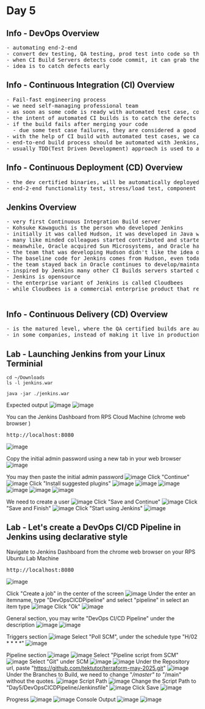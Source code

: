 # Day 5

## Info - DevOps Overview
<pre>
- automating end-2-end 
- convert dev testing, QA testing, prod test into code so that the code can be pused into version control
- when CI Build Servers detects code commit, it can grab the latest code and trigger automated builds that includes automated test cases
- idea is to catch defects early
</pre>  

## Info - Continuous Integration (CI) Overview
<pre>
- Fail-fast engineering process
- we need self-managing professional team
- as soon as some code is ready with automated test case, code code will merged with dev branch several times a time
- the intent of automated CI builds is to catch the defects early, if possible during the development cycle itself
- if the build fails after merging your code
  - due some test case failures, they are considered a good
- with the help of CI build with automated test cases, we can release the product frequently with confidence
- end-to-end build process should be automated with Jenkins, TeamCity, bamboo, etc.,
- usually TDD(Test Driven Development) approach is used to automated test and develop features and fix bugs
</pre>

## Info - Continuous Deployment (CD) Overview
<pre>
- the dev certified binaries, will be automatically deployed onto QA environments for further automated tests
- end-2-end functionality test, stress/load test, component test, performance test everything will be automated using BDD
</pre>

## Jenkins Overview
<pre>
- very first Continuous Integration Build server 
- Kohsuke Kawaguchi is the person who developed Jenkins
- initially it was called Hudson, it was developed in Java while he was working for Sun Microsystems
- many like minded colleagues started contributed and started using Hudson for automating Build within Sun Microsystems
- meanwhile, Oracle acquired Sun Microsystems, and Oracle had some proposals to make Hudson a commercial product
- the team that was developing Hudson didn't like the idea of Oracle making the producat a commercial one, hence most of the team members including Kohsuke Kawaguchi had quit Oracle and Kohsuke Kawaguchi founded a company called Cloudbees forking the Hudson branch into a new branch called Jenkins
- The baseline code for Jenkins comes from Hudson, even today in some of the logs you could see the Hudson word appearing
- the team stayed back in Oracle continues to develop/maintain the Hudson product, but Jenkins is the most popular CI Build server even today
- inspired by Jenkins many other CI Builds servers started coming up which includes TeamCity, Bamboo, Circle City, TFS, etc.,
- Jenkins is opensource
- the enterprise variant of Jenkins is called Cloudbees
- while Cloudbees is a commercial enterprise product that requires license, but functionally it resembles Jenkins
  
</pre>

## Info - Continuous Delivery (CD) Overview
<pre>
- is the matured level, where the QA certified builds are automatically deployed to live production environment
- in some companies, instead of making it live in production, they are deployed into pre-prod environment for further testing before it can be made live in production
</pre>

## Lab - Launching Jenkins from your Linux Terminial
```
cd ~/Downloads
ls -l jenkins.war

java -jar ./jenkins.war
```

Expected output
![image](https://github.com/user-attachments/assets/8a00b093-0881-4fc6-8ad1-04a4077c4040)
![image](https://github.com/user-attachments/assets/e29ce98b-edbd-498d-b0c0-219c464e84da)

You can the Jenkins Dashboard from RPS Cloud Machine (chrome web browser )
<pre>
http://localhost:8080  
</pre>
![image](https://github.com/user-attachments/assets/0d116ec1-0c42-42a7-b0c6-2db69d0dd92b)
                                                                                                      
Copy the initial admin password using a new tab in your web browser
![image](https://github.com/user-attachments/assets/64337c3d-d87e-4c89-9448-f681709a6206)

You may then paste the initial admin password
![image](https://github.com/user-attachments/assets/83b231e4-cd6d-44f4-b22f-c112f79b8763)
Click "Continue"
![image](https://github.com/user-attachments/assets/8d345541-015a-4668-b729-d3d2e33817ca)
Click "Install suggested plugins"
![image](https://github.com/user-attachments/assets/de67d567-d536-458a-af36-92b347e21925)
![image](https://github.com/user-attachments/assets/9795974d-4e52-4b07-9e74-1d9eda81ca65)
![image](https://github.com/user-attachments/assets/de7742cf-470e-4040-9418-18666e7e670c)
![image](https://github.com/user-attachments/assets/a60909ab-a0e8-41c4-b086-c8f0df2cb534)
![image](https://github.com/user-attachments/assets/8b88cddc-4604-4858-9505-7679b285a167)
![image](https://github.com/user-attachments/assets/1cd6c842-f5fd-4d43-86cf-6485cf3fbf04)

We need to create a user
![image](https://github.com/user-attachments/assets/e2381636-05c2-498d-b4f8-b30cc1f8f8f9)
Click "Save and Continue"
![image](https://github.com/user-attachments/assets/c3aefdd5-4f54-405d-ae83-494e88198e78)
Click "Save and Finish"
![image](https://github.com/user-attachments/assets/6d651028-7d7f-44c7-9b57-55381f87e322)
Click "Start using Jenkins"
![image](https://github.com/user-attachments/assets/ca45fc35-d060-42b4-bdb8-6a502f0a03ed)

## Lab - Let's create a DevOps CI/CD Pipeline in Jenkins using declarative style
Navigate to Jenkins Dashboard from the chrome web browser on your RPS Ubuntu Lab Machine
<pre>
http://localhost:8080 
</pre>
![image](https://github.com/user-attachments/assets/d1732286-9513-4680-ba32-ec1f04f97541)

Click "Create a job" in the center of the screen
![image](https://github.com/user-attachments/assets/a01615d9-ba93-4c32-80f1-e908036a5492)
Under the enter an itemname, type "DevOpsCICDPipeline" and select "pipeline" in select an item type
![image](https://github.com/user-attachments/assets/1bc4108c-8a7d-466e-b32e-6c2e10f1bc7a)
Click "Ok"
![image](https://github.com/user-attachments/assets/2e36d1fc-435a-4906-bca0-2ab6b9ec29ef)

General section, you may write "DevOps CI/CD Pipeline" under the description
![image](https://github.com/user-attachments/assets/8a737edf-62e5-43a2-b291-9070a5350db2)
![image](https://github.com/user-attachments/assets/6803f329-c397-4cc5-935a-06561767975d)

Triggers section
![image](https://github.com/user-attachments/assets/19ebe55b-1e47-456b-9ad6-d77d02a50cbd)
Select "Poll SCM", under the schedule type "H/02 * * * *"
![image](https://github.com/user-attachments/assets/445859e6-a474-443e-8310-c8047b790b8d)

Pipeline section
![image](https://github.com/user-attachments/assets/05cd34c2-6499-4e64-8e53-792f82cf0e02)
![image](https://github.com/user-attachments/assets/895f56a8-378c-47fc-b050-0e6ee17b9dd8)
Select "Pipeline script from SCM"
![image](https://github.com/user-attachments/assets/a2600253-0053-4132-989f-9b43c1168673)
Select "Git" under SCM
![image](https://github.com/user-attachments/assets/3aa5e7d0-00d3-4a5d-bcc5-47ce17acb204)
![image](https://github.com/user-attachments/assets/9c962bfe-d87a-4616-ade1-fa1f3fb70a16)
Under the Repository url, paste "https://github.com/tektutor/terraform-may-2025.git"
![image](https://github.com/user-attachments/assets/70beba3c-6805-4df5-b439-5cb6c444f374)
Under the Branches to Build, we need to change "*/master" to "*/main" without the quotes.
![image](https://github.com/user-attachments/assets/f0b40e4f-9722-4f71-bf94-8ed00a80f2d8)
Script Path
![image](https://github.com/user-attachments/assets/74d93709-f345-464f-aaa8-7a71616339ca)
Change the Script Path to "Day5/DevOpsCICDPipeline/Jenkinsfile"
![image](https://github.com/user-attachments/assets/a72ff659-b2ef-4616-ae26-2f6b2823d2d8)
Click Save
![image](https://github.com/user-attachments/assets/8111f008-b913-45fc-b741-8c657ba6eef2)

Progress
![image](https://github.com/user-attachments/assets/d11e8582-b3d3-4ff7-bfd0-d336e232647c)
![image](https://github.com/user-attachments/assets/d157f310-fe9d-4e4e-bcf9-039d24a01037)
Console Output
![image](https://github.com/user-attachments/assets/ddd700ae-5fb9-40a6-a83b-196b0130e2d0)
![image](https://github.com/user-attachments/assets/e6e9483c-840f-4a68-8950-ee1ef2d5361e)




